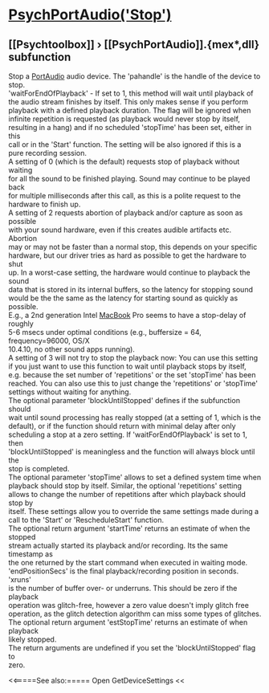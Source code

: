 # [PsychPortAudio('Stop')](PsychPortAudio-Stop) 
## [[Psychtoolbox]] &#8250; [[PsychPortAudio]].{mex*,dll} subfunction


Stop a [PortAudio](PortAudio) audio device. The 'pahandle' is the handle of the device to  
stop.  
'waitForEndOfPlayback' - If set to 1, this method will wait until playback of  
the audio stream finishes by itself. This only makes sense if you perform  
playback with a defined playback duration. The flag will be ignored when  
infinite repetition is requested (as playback would never stop by itself,  
resulting in a hang) and if no scheduled 'stopTime' has been set, either in this  
call or in the 'Start' function. The setting will be also ignored if this is a  
pure recording session.  
A setting of 0 (which is the default) requests stop of playback without waiting  
for all the sound to be finished playing. Sound may continue to be played back  
for multiple milliseconds after this call, as this is a polite request to the  
hardware to finish up.  
A setting of 2 requests abortion of playback and/or capture as soon as possible  
with your sound hardware, even if this creates audible artifacts etc. Abortion  
may or may not be faster than a normal stop, this depends on your specific  
hardware, but our driver tries as hard as possible to get the hardware to shut  
up. In a worst-case setting, the hardware would continue to playback the sound  
data that is stored in its internal buffers, so the latency for stopping sound  
would be the the same as the latency for starting sound as quickly as possible.  
E.g., a 2nd generation Intel [MacBook](MacBook) Pro seems to have a stop-delay of roughly  
5-6 msecs under optimal conditions (e.g., buffersize = 64, frequency=96000, OS/X  
10.4.10, no other sound apps running).  
A setting of 3 will not try to stop the playback now: You can use this setting  
if you just want to use this function to wait until playback stops by itself,  
e.g. because the set number of 'repetitions' or the set 'stopTime' has been  
reached. You can also use this to just change the 'repetitions' or 'stopTime'  
settings without waiting for anything.  
The optional parameter 'blockUntilStopped' defines if the subfunction should  
wait until sound processing has really stopped (at a setting of 1, which is the  
default), or if the function should return with minimal delay after only  
scheduling a stop at a zero setting. If 'waitForEndOfPlayback' is set to 1, then  
'blockUntilStopped' is meaningless and the function will always block until the  
stop is completed.  
The optional parameter 'stopTime' allows to set a defined system time when  
playback should stop by itself. Similar, the optional 'repetitions' setting  
allows to change the number of repetitions after which playback should stop by  
itself. These settings allow you to override the same settings made during a  
call to the 'Start' or 'RescheduleStart' function.  
The optional return argument 'startTime' returns an estimate of when the stopped  
stream actually started its playback and/or recording. Its the same timestamp as  
the one returned by the start command when executed in waiting mode.  
'endPositionSecs' is the final playback/recording position in seconds. 'xruns'  
is the number of buffer over- or underruns. This should be zero if the playback  
operation was glitch-free, however a zero value doesn't imply glitch free  
operation, as the glitch detection algorithm can miss some types of glitches.  
The optional return argument 'estStopTime' returns an estimate of when playback  
likely stopped.  
The return arguments are undefined if you set the 'blockUntilStopped' flag to  
zero.  
  


<<=====See also:=====
Open GetDeviceSettings 
<<